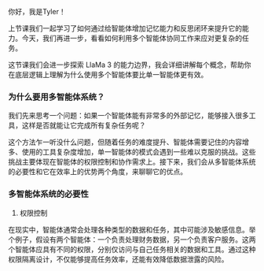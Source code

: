 你好，我是Tyler！

上节课我们一起学习了如何通过给智能体增加记忆能力和反思闭环来提升它的能力。今天，我们再进一步，看看如何利用多个智能体协同工作来应对更复杂的任务。

这节课我们会进一步探索 LlaMa 3 的能力边界，我会详细讲解每个概念，帮助你在底层逻辑上理解为什么使用多个智能体要比单一智能体更有效。

### 为什么要用多智能体系统？

我们先来思考一个问题：如果一个智能体能有非常多的外部记忆，能够接入很多工具，这样是否就能让它完成所有复杂任务呢？

这个方法乍一听没什么问题，但随着任务的难度提升、智能体需要记住的内容增多、使用的工具复杂度增加，单一智能体的模式会遇到一些难以克服的挑战。这些挑战主要体现在智能体的权限控制和协作需求上。接下来，我们会从多智能体系统的必要性和它在效率上的优势两个角度，来聊聊它的优点。

### 多智能体系统的必要性

1. 权限控制

在现实中，智能体通常会处理各种类型的数据和任务，其中可能涉及敏感信息。举个例子，假设有两个智能体：一个负责处理财务数据，另一个负责客户服务。这两个智能体应具有不同的权限，分别仅访问与自己任务相关的数据和工具。通过这种权限隔离设计，不仅能够提高任务效率，还能有效降低数据泄露的风险。